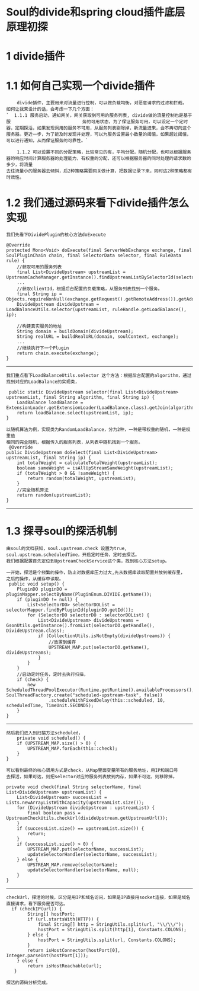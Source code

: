 # Soul的divide和spring cloud插件底层原理初探 #
# 1 divide插件	
# 1.1 如何自己实现一个divide插件   #
		
		divide插件，主要用来对流量进行控制，可以做负载均衡，对恶意请求的过滤和拦截。
	如何让我来设计的话，会考虑一下几个方面：
	`  1.1.1 服务启动，通知网关，网关获取到可用的服务列表, divide做的流量控制也是基于服                           务的可用状态，为了保证服务可用，可以设定一个定时器，定期探活，如果发现调用的服务不可用，从服务列表剔除掉，新流量进来，会不再切向这个服务器。更近一步，为了能及时发现并处理，可以为服务设置最小数量的阈值，如果超过阈值，可以进行通知，从而保证服务的可靠性。`
	
		1.1.2 可以设置不同的分配策略，比较常见的有，平均分配，随机分配，也可以根据服务器的响应时间计算服务器的处理能力，有权重的分配，还可以根据服务器的同时处理的请求数的多少，将流量
	去往流量小的服务器去倾斜，后2种策略需要网关做计算，把数据记录下来，同时这2种策略都有时效性。
# 1.2 我们通过源码来看下divide插件怎么实现 #

	我们先看下DividePlugin的核心方法doExecute

	@Override
    protected Mono<Void> doExecute(final ServerWebExchange exchange, final SoulPluginChain chain, final SelectorData selector, final RuleData rule) {
        //获取可用的服务列表
        final List<DivideUpstream> upstreamList = UpstreamCacheManager.getInstance().findUpstreamListBySelectorId(selector.getId());
        ...
		//获取clientId，根据后台配置的负载策略，从服务列表找到一个服务。
        final String ip = Objects.requireNonNull(exchange.getRequest().getRemoteAddress()).getAddress().getHostAddress();
        DivideUpstream divideUpstream = LoadBalanceUtils.selector(upstreamList, ruleHandle.getLoadBalance(), ip);
        
        //构建真实服务的地址 
        String domain = buildDomain(divideUpstream);
        String realURL = buildRealURL(domain, soulContext, exchange);
       	...
		//继续执行下一个Plugin
        return chain.execute(exchange);
    }


----------

	我们重点看下LoadBalanceUtils.selector 这个方法：根据后台配置的algorithm，通过
	找到对应的LoadBalance的实现类，

	 public static DivideUpstream selector(final List<DivideUpstream> upstreamList, final String algorithm, final String ip) {
        LoadBalance loadBalance = ExtensionLoader.getExtensionLoader(LoadBalance.class).getJoin(algorithm);
        return loadBalance.select(upstreamList, ip);
    }

	以随机算法为例，实现类为RandomLoadBalance，分为2种，一种是带权重的随机，一种是权重值
	相同的完全随机，根据传入的服务列表，从列表中随机找到一个服务。
	 @Override
    public DivideUpstream doSelect(final List<DivideUpstream> upstreamList, final String ip) {
        int totalWeight = calculateTotalWeight(upstreamList);
        boolean sameWeight = isAllUpStreamSameWeight(upstreamList);
        if (totalWeight > 0 && !sameWeight) {
            return random(totalWeight, upstreamList);
        }
        //完全随机算法
        return random(upstreamList);
    }

	

----------
# 1.3 探寻soul的探活机制 #
	
	由soul的文档获知，soul.upstream.check 设置为true,
	soul.upstream.scheduledTime，开启定时任务，定时去探活。
	我们根据配置首先定位到UpstreamCheckService这个类，找到核心方法setup。
	
	一开始，探活是个频繁的操作，防止对数据库压力过大,先从数据库读取配置并放到缓存里，
	之后的操作，从缓存中读取。
	 public void setup() {
        PluginDO pluginDO = pluginMapper.selectByName(PluginEnum.DIVIDE.getName());
        if (pluginDO != null) {
            List<SelectorDO> selectorDOList = selectorMapper.findByPluginId(pluginDO.getId());
            for (SelectorDO selectorDO : selectorDOList) {
                List<DivideUpstream> divideUpstreams = GsonUtils.getInstance().fromList(selectorDO.getHandle(), DivideUpstream.class);
                if (CollectionUtils.isNotEmpty(divideUpstreams)) {
					//放置到缓存
                    UPSTREAM_MAP.put(selectorDO.getName(), divideUpstreams);
                }
            }
        }
		//启动定时任务，定时去执行扫描，
        if (check) {
            new ScheduledThreadPoolExecutor(Runtime.getRuntime().availableProcessors(), SoulThreadFactory.create("scheduled-upstream-task", false))
                    .scheduleWithFixedDelay(this::scheduled, 10, scheduledTime, TimeUnit.SECONDS);
        }
    }
	

----------


	然后我们进入到扫描方法scheduled，
		private void scheduled() {
        if (UPSTREAM_MAP.size() > 0) {
            UPSTREAM_MAP.forEach(this::check);
        }
    }
	
	可以看到最终的核心调用方式是check，从Map里面变量所有的服务地址，用IP和端口号
	去探活，如果可达，则把selector对应的服务列表放到内存，如果不可达，则移除掉。

	private void check(final String selectorName, final List<DivideUpstream> upstreamList) {
        List<DivideUpstream> successList = Lists.newArrayListWithCapacity(upstreamList.size());
        for (DivideUpstream divideUpstream : upstreamList) {
            final boolean pass = UpstreamCheckUtils.checkUrl(divideUpstream.getUpstreamUrl());
        }
        if (successList.size() == upstreamList.size()) {
            return;
        }
        if (successList.size() > 0) {
            UPSTREAM_MAP.put(selectorName, successList);
            updateSelectorHandler(selectorName, successList);
        } else {
            UPSTREAM_MAP.remove(selectorName);
            updateSelectorHandler(selectorName, null);
        }
    }
	

----------


	checkUrl，探活的时候，区分是用IP和域名访问，如果是IP直接用socket连接，如果是域名
	直接请求，看下服务是否可达。
	  if (checkIP(url)) {
            String[] hostPort;
            if (url.startsWith(HTTP)) {
                final String[] http = StringUtils.split(url, "\\/\\/");
                hostPort = StringUtils.split(http[1], Constants.COLONS);
            } else {
                hostPort = StringUtils.split(url, Constants.COLONS);
            }
            return isHostConnector(hostPort[0], Integer.parseInt(hostPort[1]));
        } else {
            return isHostReachable(url);
       }
	
	探活的源码分析完成。

	
	
	

		
